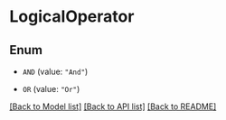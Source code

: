 # LogicalOperator

## Enum


* `AND` (value: `"And"`)

* `OR` (value: `"Or"`)


[[Back to Model list]](../README.md#documentation-for-models) [[Back to API list]](../README.md#documentation-for-api-endpoints) [[Back to README]](../README.md)


